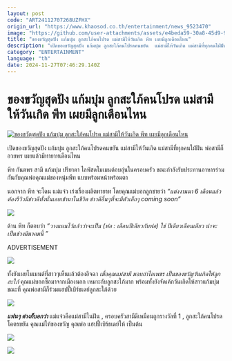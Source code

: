 ```yaml
---
layout: post
code: "ART24112707268UZFHX"
origin_url: "https://www.khaosod.co.th/entertainment/news_9523470"
image: "https://github.com/user-attachments/assets/e4beda59-30a8-45d9-90c8-6e8cea261606"
title: "ของขวัญสุดปัง แก้มบุ๋ม ลูกสะใภ้คนโปรด แม่สามีให้วันเกิด พีท เผยมีลูกเดือนไหน"
description: "เปิดของขวัญสุดปัง แก้มบุ๋ม ลูกสะใภ้คนโปรดคนขยัน  แม่สามีให้วันเกิด แม่สามีที่ทุกคนใฝ่ฝัน พ่อสามีก็อวยพร เผยแล้วมีทายาทเดือนไหน พีท กันตพร สามี แก้มบุ๋ม"
category: "ENTERTAINMENT"
language: "th"
date: 2024-11-27T07:46:29.140Z
---
```


# ของขวัญสุดปัง แก้มบุ๋ม ลูกสะใภ้คนโปรด แม่สามีให้วันเกิด พีท เผยมีลูกเดือนไหน

[![ของขวัญสุดปัง แก้มบุ๋ม ลูกสะใภ้คนโปรด แม่สามีให้วันเกิด พีท เผยมีลูกเดือนไหน](https://www.khaosod.co.th/wpapp/uploads/2024/11/bummompeace2711679998.jpg "ของขวัญสุดปัง แก้มบุ๋ม ลูกสะใภ้คนโปรด แม่สามีให้วันเกิด พีท เผยมีลูกเดือนไหน")](https://www.khaosod.co.th/wpapp/uploads/2024/11/bummompeace2711679998.jpg)

เปิดของขวัญสุดปัง แก้มบุ๋ม ลูกสะใภ้คนโปรดคนขยัน แม่สามีให้วันเกิด แม่สามีที่ทุกคนใฝ่ฝัน พ่อสามีก็อวยพร เผยแล้วมีทายาทเดือนไหน

พีท กันตพร สามี แก้มบุ๋ม ปรียาดา ไลฟ์สดโมเมนต์อบอุ่นในครอบครัว ขณะกำลังรับประทานอาหารร่วมกันกับคุณพ่อคุณแม่ของหนุ่มพีท แบบพร้อมหน้าพร้อมตา

นอกจาก พีท จะโดน แม่แจ๋ว เร่งเรื่องผลิตทายาท โดยคุณแม่บอกลูกชายว่า _“แต่งงานมา 6 เดือนแล้ว ต้องรีวิวมีข่าวดีทั้งนั้นเลยเข้ามาในชีวิต ข่าวดีอื่นๆที่จะมีตัวเล็กๆ coming soon”_

[![](https://www.khaosod.co.th/wpapp/uploads/2024/11/bummompeace2711671.jpg)](https://www.khaosod.co.th/wpapp/uploads/2024/11/bummompeace2711671.jpg)

ด้าน พีท ก็ตอบว่า _“วางแผนไว้แล้วว่าจะเป็น (พ่อ : เดือนปีเดียวกับพ่อ) ใช่ ปีเดียวเดือนเดียว น่าจะเป็นช่วงมีนาคมนี้ ”_

ADVERTISEMENT

[![](https://www.khaosod.co.th/wpapp/uploads/2024/11/bummompeace2711672.jpg)](https://www.khaosod.co.th/wpapp/uploads/2024/11/bummompeace2711672.jpg)

ทั้งยังเผยโมเมนต์ที่สาวๆเห็นแล้วต้องอิจฉา _เมื่อคุณแม่สามี มอบกำไลเพชร เป็นของขวัญวันเกิดให้ลูกสะใภ้_ คุณแม่บอกซื้อมาจากเมืองนอก เหมาะกับลูกสะใภ้มาก พร้อมทั้งยังจัดเค้กวันเกิดให้สาวแก้มบุ๋ม ขณะที่ คุณพ่อสามีก็ร่วมแฮปปี้เบิร์ธเดย์ลูกสะใภ้ด้วย



[![](https://www.khaosod.co.th/wpapp/uploads/2024/11/bummompeace2711673.jpg)](https://www.khaosod.co.th/wpapp/uploads/2024/11/bummompeace2711673.jpg)

_**แฟนๆ ต่างก็บอกว่า**_ แม่แจ๋วคือแม่สามีในฝัน , ครอบครัวสามีดีเหมือนถูกรางวัลที่ 1 , ลูกสะใภ้คนโปรดโคตรขยัน คุณแม่ให้ของขวัญ คุณพ่อ แฮปปี้เบิร์ธเดย์ให้ เป็นต้น

[![](https://www.khaosod.co.th/wpapp/uploads/2024/11/bummompeace2711675.jpg)](https://www.khaosod.co.th/wpapp/uploads/2024/11/bummompeace2711675.jpg)

[![](https://www.khaosod.co.th/wpapp/uploads/2024/11/bummompeace2711674.jpg)](https://www.khaosod.co.th/wpapp/uploads/2024/11/bummompeace2711674.jpg)